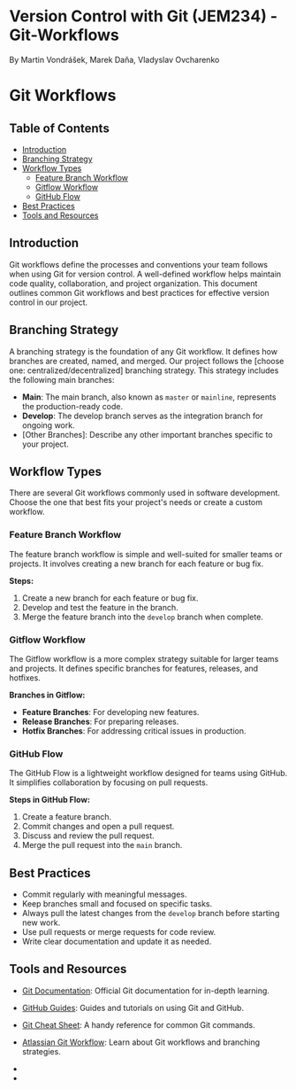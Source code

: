 # Version Control with Git (JEM234) - Git-Workflows
By Martin Vondrášek, Marek Daňa, Vladyslav Ovcharenko
# Git Workflows

## Table of Contents
- [Introduction](#introduction)
- [Branching Strategy](#branching-strategy)
- [Workflow Types](#workflow-types)
  - [Feature Branch Workflow](#feature-branch-workflow)
  - [Gitflow Workflow](#gitflow-workflow)
  - [GitHub Flow](#github-flow)
- [Best Practices](#best-practices)
- [Tools and Resources](#tools-and-resources)

## Introduction
Git workflows define the processes and conventions your team follows when using Git for version control. A well-defined workflow helps maintain code quality, collaboration, and project organization. This document outlines common Git workflows and best practices for effective version control in our project.

## Branching Strategy
A branching strategy is the foundation of any Git workflow. It defines how branches are created, named, and merged. Our project follows the [choose one: centralized/decentralized] branching strategy. This strategy includes the following main branches:

- **Main**: The main branch, also known as `master` or `mainline`, represents the production-ready code.
- **Develop**: The develop branch serves as the integration branch for ongoing work.
- [Other Branches]: Describe any other important branches specific to your project.

## Workflow Types
There are several Git workflows commonly used in software development. Choose the one that best fits your project's needs or create a custom workflow.

### Feature Branch Workflow
The feature branch workflow is simple and well-suited for smaller teams or projects. It involves creating a new branch for each feature or bug fix.

**Steps:**
1. Create a new branch for each feature or bug fix.
2. Develop and test the feature in the branch.
3. Merge the feature branch into the `develop` branch when complete.

### Gitflow Workflow
The Gitflow workflow is a more complex strategy suitable for larger teams and projects. It defines specific branches for features, releases, and hotfixes.

**Branches in Gitflow:**
- **Feature Branches**: For developing new features.
- **Release Branches**: For preparing releases.
- **Hotfix Branches**: For addressing critical issues in production.

### GitHub Flow
The GitHub Flow is a lightweight workflow designed for teams using GitHub. It simplifies collaboration by focusing on pull requests.

**Steps in GitHub Flow:**
1. Create a feature branch.
2. Commit changes and open a pull request.
3. Discuss and review the pull request.
4. Merge the pull request into the `main` branch.

## Best Practices
- Commit regularly with meaningful messages.
- Keep branches small and focused on specific tasks.
- Always pull the latest changes from the `develop` branch before starting new work.
- Use pull requests or merge requests for code review.
- Write clear documentation and update it as needed.

## Tools and Resources
- [Git Documentation](https://git-scm.com/doc): Official Git documentation for in-depth learning.
- [GitHub Guides](https://guides.github.com/): Guides and tutorials on using Git and GitHub.
- [Git Cheat Sheet](https://github.com/github/training-kit/blob/master/downloads/github-git-cheat-sheet.pdf): A handy reference for common Git commands.
- [Atlassian Git Workflow](https://www.atlassian.com/git): Learn about Git workflows and branching strategies.

-
-

